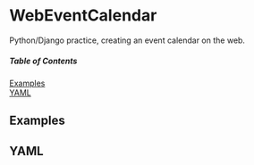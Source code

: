 # WebEventCalendar
Python/Django practice, creating an event calendar on the web.

##### Table of Contents
[Examples](#examples)<br />
[YAML](#yaml)

<a name="examples"/>

## Examples

<a name="yaml"/>

## YAML